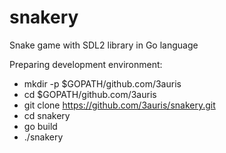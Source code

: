 # snakery
Snake game with SDL2 library in Go language

Preparing development environment:
* mkdir -p $GOPATH/github.com/3auris
* cd $GOPATH/github.com/3auris
* git clone https://github.com/3auris/snakery.git
* cd snakery
* go build
* ./snakery
